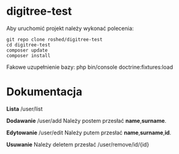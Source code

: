 # digitree-test
Aby uruchomić projekt należy wykonać polecenia:

```
git repo clone roshed/digitree-test
cd digitree-test
composer update
composer install
```

Fakowe uzupełnienie bazy:
php bin/console doctrine:fixtures:load

# Dokumentacja
**Lista**
/user/list

**Dodawanie**
/user/add
Należy postem przesłać **name**,**surname**.

**Edytowanie**
/user/edit
Należy putem przesłać **name**,**surname**,**id**.

**Usuwanie**
Należy deletem przesłać /user/remove/id/{id}



